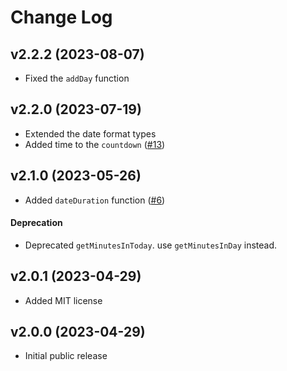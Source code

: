 # Change Log

## v2.2.2 (2023-08-07)
- Fixed the `addDay` function

## v2.2.0 (2023-07-19)
- Extended the date format types
- Added time to the `countdown` ([#13](https://github.com/Vieolo/date-js/issues/13)) 

## v2.1.0 (2023-05-26)
- Added `dateDuration` function ([#6](https://github.com/Vieolo/date-js/issues/6))

#### Deprecation
- Deprecated `getMinutesInToday`. use `getMinutesInDay` instead.

## v2.0.1 (2023-04-29)
- Added MIT license

## v2.0.0 (2023-04-29)
- Initial public release

